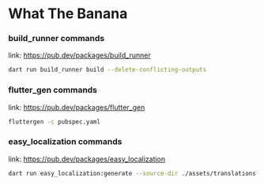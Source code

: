 # What The Banana



### build_runner commands
link: https://pub.dev/packages/build_runner
```zsh
dart run build_runner build --delete-conflicting-outputs
```

### flutter_gen commands
link: https://pub.dev/packages/flutter_gen
```zsh
fluttergen -c pubspec.yaml
```

### easy_localization commands
link: https://pub.dev/packages/easy_localization
```zsh
dart run easy_localization:generate --source-dir ./assets/translations
```